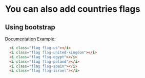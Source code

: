 # You can also add countries flags

## Using bootstrap
[Documentation](https://mdbootstrap.com/docs/standard/content-styles/flags/)
Example: 
```html
  <i class="flag flag-us"></i>
  <i class="flag flag-united-kingdom"></i>
  <i class="flag flag-egypt"></i>
  <i class="flag flag-poland"></i>
  <i class="flag flag-spain"></i>
  <i class="flag flag-israel"></i>
```
